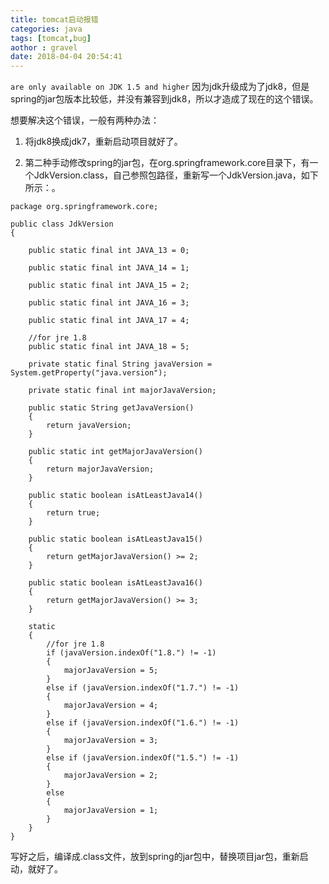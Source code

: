 ```yaml
---
title: tomcat启动报错
categories: java 
tags: [tomcat,bug] 
aothor : gravel 
date: 2018-04-04 20:54:41 
---
```


`are only available on JDK 1.5 and higher`
因为jdk升级成为了jdk8，但是spring的jar包版本比较低，并没有兼容到jdk8，所以才造成了现在的这个错误。



想要解决这个错误，一般有两种办法：

1. 将jdk8换成jdk7，重新启动项目就好了。

2. 第二种手动修改spring的jar包，在org.springframework.core目录下，有一个JdkVersion.class，自己参照包路径，重新写一个JdkVersion.java，如下所示：。<!-- more -->

```
package org.springframework.core;  
  
public class JdkVersion  
{  
      
    public static final int JAVA_13 = 0;  
      
    public static final int JAVA_14 = 1;  
      
    public static final int JAVA_15 = 2;  
      
    public static final int JAVA_16 = 3;  
      
    public static final int JAVA_17 = 4;  
      
    //for jre 1.8  
    public static final int JAVA_18 = 5;  
      
    private static final String javaVersion = System.getProperty("java.version");  
      
    private static final int majorJavaVersion;  
      
    public static String getJavaVersion()  
    {  
        return javaVersion;  
    }  
      
    public static int getMajorJavaVersion()  
    {  
        return majorJavaVersion;  
    }  
      
    public static boolean isAtLeastJava14()  
    {  
        return true;  
    }  
      
    public static boolean isAtLeastJava15()  
    {  
        return getMajorJavaVersion() >= 2;  
    }  
      
    public static boolean isAtLeastJava16()  
    {  
        return getMajorJavaVersion() >= 3;  
    }  
      
    static  
    {  
        //for jre 1.8  
        if (javaVersion.indexOf("1.8.") != -1)  
        {  
            majorJavaVersion = 5;  
        }  
        else if (javaVersion.indexOf("1.7.") != -1)  
        {  
            majorJavaVersion = 4;  
        }  
        else if (javaVersion.indexOf("1.6.") != -1)  
        {  
            majorJavaVersion = 3;  
        }  
        else if (javaVersion.indexOf("1.5.") != -1)  
        {  
            majorJavaVersion = 2;  
        }  
        else  
        {  
            majorJavaVersion = 1;  
        }  
    }  
} 
```
写好之后，编译成.class文件，放到spring的jar包中，替换项目jar包，重新启动，就好了。